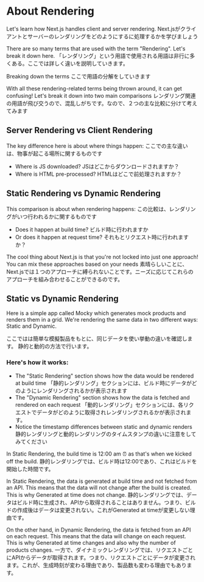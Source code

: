# About Rendering 

Let's learn how Next.js handles client and server rendering.
Next.jsがクライアントとサーバーのレンダリングをどのようにするに処理するかを学びましょう

There are so many terms that are used with the term "Rendering". Let's break it down here.
「レンダリング」という用語で使用される用語は非行に多くある。ここでは詳しく違いを説明していきます。

Breaking down the terms 
ここで用語の分解をしていきます

With all these rendering-related terms being thrown around, it can get confusing! Let's break it down into two main comparisons
レンダリング関連の用語が飛び交うので、混乱しがちです。なので、２つの主な比較に分けて考えてみます

## Server Rendering vs Client Rendering
The key difference here is about where things happen:
ここでの主な違いは、物事が起こる場所に関するものです

- Where is JS downloaded?
    JSはどこからダウンロードされますか？
- Where is HTML pre-processed?
    HTMLはどこで前処理されますか？

## Static Rendering vs Dynamic Rendering
This comparison is about when rendering happens:
この比較は、レンダリングがいつ行われるかに関するものです

- Does it happen at build time?
    ビルド時に行われますか
- Or does it happen at request time?
    それもとリクエスト時に行われますか？


The cool thing about Next.js is that you're not locked into just one approach! You can mix these approaches based on your needs
素晴らしいことに、Next.jsでは１つのアプローチに縛られないことです。ニーズに応じてこれらのアプローチを組み合わせることができるのです。


## Static vs Dynamic Rendering

Here is a simple app called Mocky which generates mock products and renders them in a grid. We're rendering the same data in two different ways: Static and Dynamic.

ここではは簡単な模擬製品をもとに、同じデータを使い挙動の違いを確認します。
静的と動的の方法で行います。

### Here's how it works:
- The "Static Rendering" section shows how the data would be rendered at build time
    「静的レンダリング」セクションには、ビルド時にデータがどのようにレンダリングされるかが表示されます
- The "Dynamic Rendering" section shows how the data is fetched and rendered on each request
    「動的レンダリング」セクションには、各リクエストでデータがどのように取得されレンダリングされるかが表示されます。
- Notice the timestamp differences between static and dynamic renders
    静的レンダリングと動的レンダリングのタイムスタンプの違いに注意をしてみてください

In Static Rendering, the build time is 12:00 am ⏰ as that's when we kicked off the build.
静的レンダリングでは、ビルド時は12:00であり、これはビルドを開始した時間です。

In Static Rendering, the data is generated at build time and not fetched from an API. This means that the data will not change after the build is created. This is why Generated at time does not change.
静的レンダリングでは、データはビルド時に生成され、APIから取得されることはありません。つまり、ビルドの作成後はデータは変更されない。これがGenerated at timeが変更しない理由です。

On the other hand, in Dynamic Rendering, the data is fetched from an API on each request. This means that the data will change on each request. This is why Generated at time changes and also why the number of products changes.
一方で、ダイナミックレンダリングでは、リクエストごとにAPIからデータが取得されます。つまり、リクエストごとにデータが変更されます。これが、生成時刻が変わる理由であり、製品数も変わる理由でもあります。
